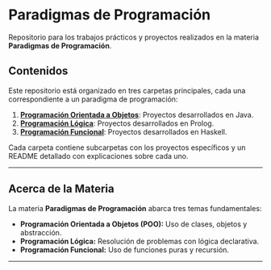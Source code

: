 # Paradigmas de Programación

Repositorio para los trabajos prácticos y proyectos realizados en la materia **Paradigmas de Programación**.

## Contenidos

Este repositorio está organizado en tres carpetas principales, cada una correspondiente a un paradigma de programación:

1. **[Programación Orientada a Objetos](./ProgramacionOrientadaObjetos/)**: Proyectos desarrollados en Java.
2. **[Programación Lógica](./ProgramacionLogica/)**: Proyectos desarrollados en Prolog.
3. **[Programación Funcional](./ProgramacionFuncional/)**: Proyectos desarrollados en Haskell.

Cada carpeta contiene subcarpetas con los proyectos específicos y un README detallado con explicaciones sobre cada uno.

---

## Acerca de la Materia

La materia **Paradigmas de Programación** abarca tres temas fundamentales:
- **Programación Orientada a Objetos (POO):** Uso de clases, objetos y abstracción.
- **Programación Lógica:** Resolución de problemas con lógica declarativa.
- **Programación Funcional:** Uso de funciones puras y recursión.

---
